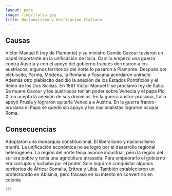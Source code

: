 ```yaml
---
layout: page
image: /img/italia.jpg
title: Nacionalismo y Unificación Italiana
---
```

## Causas
Víctor Manuel II (rey de Piamonte) y su ministro Camilo Cavour tuvieron un papel importante en la unificación de Italia. Camilo empezó una guerra contra Austria y con el apoyo del gobierno francés derrotaron a los austriacos, algunos territorios del norte lo pasaron a Piamonte. Después por plebiscito, Parma, Módena, la Romana y Toscana acordaron unírsele. Además otro plebiscito decidió la anexión de los Estados Pontificios y el Reino de los Dos Sicilias. En 1861 Víctor Manuel II se proclamó rey de Italia. Se muere Cavour y los austriacos tenían poder sobre Venecia y el papa Pío XI no acepta la anexión de sus dominios. En la guerra austro-prusiana, Italia apoyó Prusia y lograron quitarle Venecia a Austria. En la guerra franco-prusiana el Papa se quedó sin apoyo y los nacionalistas lograron ocupar Roma.


## Consecuencias
Adoptaron una monarquía constitucional. El liberalismo y nacionalismo triunfó. La unificación económica no se logró por el desarrollo regional heterogénea. La región del norte tenia avance industrial, pero la región del sur era pobre y tenía una agricultura atrasada. Para empeorarlo el gobierno era corrupto y luchaba por el poder. Solo lograron conquistar algunos territorios de África: Somalia, Eritrea y Libia. También establecieron un protectorado en Abisinia, pero fracaso en su intento en convertirlo en colonia


<small class="bib">
 ???
</small>